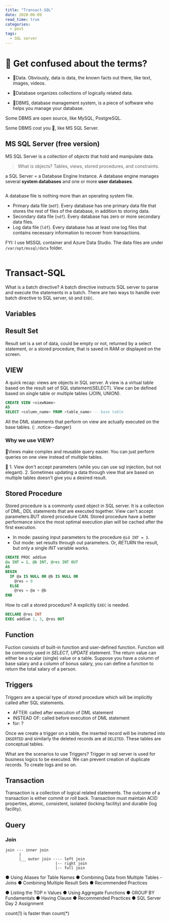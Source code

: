 ```yaml
---
title: "Transact-SQL"
date: 2020-06-09
read_time: true
categories:
  - post
tags:
  - SQL server
---
```


# 🤨 Get confused about the terms?

- 📌Data. Obviously, data is data, the known facts out there, like text, images, videos.

- 📌Database organizes collections of logically related data.

- 📌DBMS, database management system, is a piece of software who helps you manage your database.

<div class="notice">
  <p>Some DBMS are open source, like MySQL, PostgreSQL.</p>
  <p>Some DBMS cost you 💸, like MS SQL Server.</p>
</div>

## MS SQL Server (free version)

MS SQL Server is a collection of _objects_ that hold and manipulate data.

> What is objects? Tables, views, stored procedures, and constraints.

a SQL Server = a Database Engine Instance. A database engine manages several **system databases** and one or more **user databases**.

<img src="{{ site.url }}{{ site.baseurl }}/assets/images/SQL-Server/database-structure.png" alt="">

A database file is nothing more than an operating system file.

- Primary data file (`mdf`). Every database has one primary data file that stores the rest of files of the database, in addition to storing data.
- Secondary data file (`ndf`). Every database has zero or more secondary data files.
- Log data file (`ldf`). Every database has at least one log files that contains necessary information to recover from transactions.

FYI: I use MSSQL container and Azure Data Studio. The data files are under `/var/opt/mssql/data` folder.

<img src="{{ site.url }}{{ site.baseurl }}/assets/images/SQL-Server/database-file.png" alt="">

# Transact-SQL

What is a batch directive?
A batch directive instructs SQL server to parse and execute the statements in a batch. There are two ways to handle over batch directive to SQL server, `GO` and `EXEC`.

## Variables

## Result Set

Result set is a set of data, could be empty or not, returned by a select statement, or a stored procedure, that is saved in RAM or displayed on the screen.

## VIEW

A quick recap: views are objects in SQL server. A view is a virtual table based on the result set of SQL statement(SELECT). View can be defined based on single table or multiple tables (JOIN, UNION).

```SQL
CREATE VIEW <viewName>
AS
SELECT <column_name> FROM <table_name> -- base table
```

All the DML statements that perform on view are actually executed on the base tables.
{: .notice--danger}

### Why we use VIEW?

🙂Views make complex and reusable query easier. You can just perform queries on one view instead of multiple tables.

🙁 1. View don't accept parameters (while you can use sql injection, but not elegant). 2. Sometimes updating a data through view that are based on multiple tables doesn't give you a desired result.

## Stored Procedure

Stored procedure is a commonly used object in SQL server. It is a collection of DML, DDL statements that are executed together. View can't accept parameters.BUT stored procedure CAN. Stored procedure have a better performance since the most optimal execution plan will be cached after the first execution.

- In mode: passing input parameters to the procedure `@id INT = 3`.
- Out mode: set results through out parameters. Or, _RETURN_ the result, but only a single _INT_ variable works.

```SQL
CREATE PROC addSum
@a INT = 1, @b INT, @res INT OUT
AS
BEGIN
  IF @a IS NULL OR @b IS NULL OR
    @res = 0
  ELSE
    @res = @a + @b
END
```

How to call a stored procedure? A explicitly `EXEC` is needed.

```SQL
DECLARE @res INT
EXEC addSum 1, 3, @res OUT
```

## Function

Fuction consists of built-in function and user-defined function. Function will be commonly used in _SELECT, UPDATE_ statement. The return value can either be a scalar (single) value or a table. Suppose you have a column of base salary and a column of bonus salary, you can define a function to return the total salary of a person.

## Triggers

Triggers are a special type of stored procedure which will be implicitly called after SQL statements.

- AFTER: called after execution of DML statement
- INSTEAD OF: called before execution of DML statement
- for: ?

Once we create a trigger on a table, the inserted record will be insterted into `INSERTED` and similarly the deleted records are at `DELETED`. These tables are conceptual tables.

What are the scenarios to use Triggers? Trigger in sql server is used for business logics to be executed. We can prevent creation of duplicate records. To create logs and so on.

## Transaction

Transaction is a collection of logical related statements. The outcome of a transaction is either commit or roll back. Transaction must maintain ACID properties, atomic, consistent, isolated (locking facility) and durable (log facility).

## Query

### Join

```
join --- inner join
      |
      |__ outer join ---- left join
                      |-- right join
                      |-- full join
```

● Using Aliases for Table Names
● Combining Data from Multiple Tables - Joins
● Combining Multiple Result Sets
● Recommended Practices

● Listing the TOP n Values
● Using Aggregate Functions
● GROUP BY Fundamentals
● Having Clause
● Recommended Practices
● SQL Server Day 2 Assignment

count(1) is faster than count(\*)
